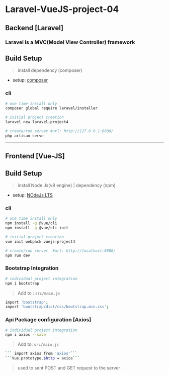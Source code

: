 # Laravel-VueJS-project-04

## Backend [Laravel]
### Laravel is a MVC(Model View Controller) framework

## Build Setup
> install dependency (composer)
* setup: [composer](https://getcomposer.org)

### cli
``` bash
# one time install only
composer global require laravel/installer  

# initial project creation     
laravel new laravel-project4   

# create/run server #url: http://127.0.0.1:8000/                 
php artisan serve                               
```
---
## Frontend [Vue-JS]
## Build Setup
> install Node Js(v8 engine) | dependency (npm)
* setup: [NOdeJs LTS](https://nodejs.org/en/download/)

### cli
``` bash
# one time install only
npm install -g @vue/cli                        
npm install -g @vue/cli-init                   

# initial project creation
vue init webpack vuejs-project4          

# create/run server  #url: http://localhost:8080/
npm run dev                                     
```

### Bootstrap Integration
``` bash
# individual project integration
npm i bootstrap
```
> Add to : ``` src/main.js ```
``` bash
import 'bootstrap'; 
import 'bootstrap/dist/css/bootstrap.min.css'; 
```

### Api Package configuration [Axios]
``` bash
# individual project integration
npm i axios --save
```
> Add to:  ``` src/main.js ```
``` bash
``` import axios from 'axios'```
```Vue.prototype.$http = axios```
```
> used to sent POST and GET request to the server